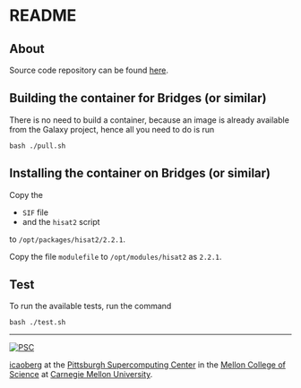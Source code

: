 # README
## About
Source code repository can be found [here](http://daehwankimlab.github.io/hisat2/).

## Building the container for Bridges (or similar)
There is no need to build a container, because an image is already available from the Galaxy project, hence all you need to do is run

```
bash ./pull.sh
```

## Installing the container on Bridges (or similar)
Copy the

* `SIF` file
* and the `hisat2` script

to `/opt/packages/hisat2/2.2.1`.

Copy the file `modulefile` to `/opt/modules/hisat2` as `2.2.1`.

## Test
To run the available tests, run the command

```
bash ./test.sh
```

---
[![PSC](http://www.andrew.cmu.edu/user/icaoberg/images/logos/psc.png)](http://www.psc.edu)

[icaoberg](http://www.andrew.cmu.edu/~icaoberg) at the [Pittsburgh Supercomputing Center](http://www.psc.edu) in the [Mellon College of Science](https://www.cmu.edu/mcs/) at [Carnegie Mellon University](http://www.cmu.edu).
